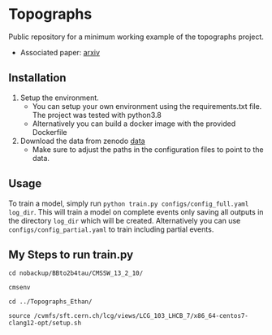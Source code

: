# Topographs

Public repository for a minimum working example of the topographs project.
* Associated paper: [arxiv](https://arxiv.org/abs/2303.13937)

## Installation
1. Setup the environment.
    * You can setup your own environment using the requirements.txt file. The project was tested with python3.8
    * Alternatively you can build a docker image with the provided Dockerfile
2. Download the data from zenodo [data](https://zenodo.org/record/7737248)
    * Make sure to adjust the paths in the configuration files to point to the data.

## Usage
To train a model, simply run ```python train.py configs/config_full.yaml log_dir```. This will train a model on complete events only saving all outputs in the directory ```log_dir``` which will be created.
Alternatively you can use ```configs/config_partial.yaml``` to train including partial events.

## My Steps to run train.py
```cd nobackup/BBto2b4tau/CMSSW_13_2_10/```

```cmsenv```

```cd ../Topographs_Ethan/```

```source /cvmfs/sft.cern.ch/lcg/views/LCG_103_LHCB_7/x86_64-centos7-clang12-opt/setup.sh```


